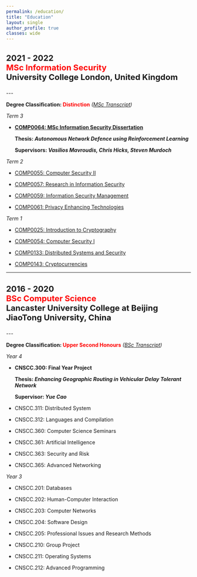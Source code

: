 ```yaml
---
permalink: /education/
title: "Education"
layout: single
author_profile: true
classes: wide
---
```


<h3 style="font-size:22px">
    2021 - 2022 <br> <span style="color: red">MSc Information Security</span> <br> University College London, United Kingdom
</h3>
---

**Degree Classification: <span style="color: red">Distinction</span>** *([MSc Transcript](/assets/MSc-Transcript.pdf))*

*Term 3*

- **[COMP0064: MSc Information Security Dissertation](https://www.ucl.ac.uk/module-catalogue/modules/msc-information-security-dissertation-COMP0064)**

    **Thesis: *Autonomous Network Defence using Reinforcement Learning***

    **Supervisors: *Vasilios Mavroudis, Chris Hicks, Steven Murdoch***

*Term 2*

- [COMP0055: Computer Security II](https://www.ucl.ac.uk/module-catalogue/modules/computer-security-ii-COMP0055)

- [COMP0057: Research in Information Security](https://www.ucl.ac.uk/module-catalogue/modules/research-in-information-security-COMP0057)

- [COMP0059: Information Security Management](https://www.ucl.ac.uk/module-catalogue/modules/information-security-management-COMP0059)

- [COMP0061: Privacy Enhancing Technologies](https://www.ucl.ac.uk/module-catalogue/modules/privacy-enhancing-technologies-COMP0061)

*Term 1*

- [COMP0025: Introduction to Cryptography](https://www.ucl.ac.uk/module-catalogue/modules/introduction-to-cryptography/COMP0025)

- [COMP0054: Computer Security I](https://www.ucl.ac.uk/module-catalogue/modules/computer-security-i/COMP0054)

- [COMP0133: Distributed Systems and Security](https://www.ucl.ac.uk/module-catalogue/modules/distributed-systems-and-security/COMP0133)

- [COMP0143: Cryptocurrencies](https://www.ucl.ac.uk/module-catalogue/modules/cryptocurrencies/COMP0143)

---

<h3 style="font-size:22px">
    2016 - 2020 <br> <span style="color: red">BSc Computer Science</span> <br> Lancaster University College at Beijing JiaoTong University, China
</h3>
---

**Degree Classification: <span style="color: red">Upper Second Honours</span>** *([BSc Transcript](/assets/BSc-Transcript.pdf))*

*Year 4*

- **CNSCC.300: Final Year Project**

    **Thesis: *Enhancing Geographic Routing in Vehicular Delay Tolerant Network***

    **Supervisor: *Yue Cao***

- CNSCC.311: Distributed System

- CNSCC.312: Languages and Compilation

- CNSCC.360: Computer Science Seminars

- CNSCC.361: Artificial Intelligence

- CNSCC.363: Security and Risk

- CNSCC.365: Advanced Networking

*Year 3*

- CNSCC.201: Databases

- CNSCC.202: Human-Computer Interaction

- CNSCC.203: Computer Networks

- CNSCC.204: Software Design

- CNSCC.205: Professional Issues and Research Methods

- CNSCC.210: Group Project

- CNSCC.211: Operating Systems

- CNSCC.212: Advanced Programming
